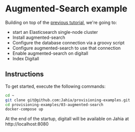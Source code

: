 # Augmented-Search example

Building on top of the [previous tutorial](../02-digitall-mariadb), we're going to:

* start an Elasticsearch single-node cluster
* Install augmented-search
* Configure the database connection via a groovy script
* Configure augmented-search to use that connection
* Enable augmented-search on digitall
* Index Digitall

## Instructions

To get started, execute the following commands:

```bash
cd ~
git clone git@github.com:Jahia/provisioning-examples.git
cd provisioning-examples/03-augmented-search
docker-compose up
```

At the end of the startup, digitall will be available on Jahia at http://localhost:8080


